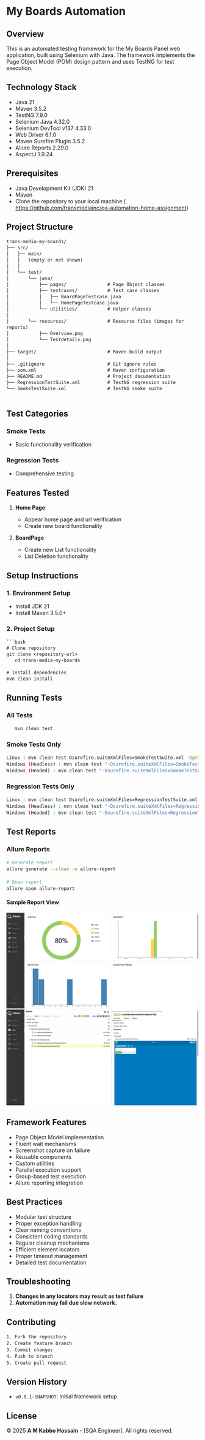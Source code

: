 
# My Boards Automation

## Overview
This is an automated testing framework for the My Boards Panel web application, built using Selenium with Java. The framework implements the Page Object Model (POM) design pattern and uses TestNG for test execution.

## Technology Stack
- Java 21
- Maven 3.5.2
- TestNG 7.9.0
- Selenium Java 4.32.0
- Selenium DevTool v137 4.33.0
- Web Driver 6.1.0
- Maven Surefire Plugin 3.5.2
- Allure Reports 2.29.0
- AspectJ 1.9.24

## Prerequisites
- Java Development Kit (JDK) 21
- Maven
- Clone the repository to your local machine  ( https://github.com/transmediainc/qa-automation-home-assignment)


## Project Structure
```
trans-media-my-boards/
├── src/
│   ├── main/
│   │   (empty or not shown)
│   │
│   └── test/
│       └── java/
│           ├── pages/               # Page Object classes
│           ├── testcases/           # Test case classes
│           │   ├── BoardPageTestcase.java
│           │   └── HomePageTestcase.java
│           └── utilities/           # Helper classes
│
│       └── resources/               # Resource files (images for reports)
│           ├── Overview.png
│           └── Testdetails.png
│
├── target/                          # Maven build output
│
├── .gitignore                       # Git ignore rules
├── pom.xml                          # Maven configuration
├── README.md                        # Project documentation
├── RegressionTestSuite.xml          # TestNG regression suite
└── SmokeTestSuite.xml               # TestNG smoke suite


```

## Test Categories

### Smoke Tests
- Basic functionality verification


### Regression Tests
- Comprehensive testing


## Features Tested

1. **Home Page**
    - Appear home page and url verification
    - Create new board functionality

2. **BoardPage**
    - Create new List functionality
    - List Deletion functionality
   
## Setup Instructions

### 1. Environment Setup
- Install JDK 21
- Install Maven 3.5.0+
### 2. Project Setup
```
```bash
# Clone repository
git clone <repository-url>
   cd trans-media-my-boards

# Install dependencies
mvn clean install
```

## Running Tests

### All Tests

```bash
   mvn clean test
```

### Smoke Tests Only

```bash
Linux : mvn clean test Dsurefire.suiteXmlFiles=SmokeTestSuite.xml -Dgroups=smoke
Windows (Headless) : mvn clean test "-Dsurefire.suiteXmlFiles=SmokeTestSuite.xml" "-Dgroups=smoke" -Dbrowser=chrome -Dmode=headless
Windows (Headed) : mvn clean test "-Dsurefire.suiteXmlFiles=SmokeTestSuite.xml" "-Dgroups=smoke" -Dbrowser=chrome -Dmode=headed

```

### Regression Tests Only

```bash
Linux : mvn clean test Dsurefire.suiteXmlFiles=RegressionTestSuite.xml -Dgroups=regression
Windows (Headless) : mvn clean test "-Dsurefire.suiteXmlFiles=RegressionTestSuite.xml" "-Dgroups=regression" -Dbrowser=chrome -Dmode=headless
Windows (Headed) : mvn clean test "-Dsurefire.suiteXmlFiles=RegressionTestSuite.xml" "-Dgroups=regression" -Dbrowser=chrome -Dmode=headed

```

## Test Reports

### Allure Reports

```bash
# Generate report
allure generate --clean -o allure-report

# Open report
allure open allure-report
```

#### Sample Report View

![Allure Report Sample](src/test/resources/Overview.png)
![Allure Report Sample](src/test/resources/Testdetails.png)


## Framework Features
- Page Object Model implementation
- Fluent wait mechanisms
- Screenshot capture on failure
- Reusable components
- Custom utilities
- Parallel execution support
- Group-based test execution
- Allure reporting integration

## Best Practices
- Modular test structure
- Proper exception handling
- Clear naming conventions
- Consistent coding standards
- Regular cleanup mechanisms
- Efficient element locators
- Proper timeout management
- Detailed test documentation

## Troubleshooting

1. **Changes in any locators may result as test failure**
2. **Automation may fail due slow network.**


## Contributing

```bash
1. Fork the repository
2. Create feature branch
3. Commit changes
4. Push to branch
5. Create pull request
```

## Version History
- `v0.0.1-SNAPSHOT`: Initial framework setup

## License
© 2025 **A M Kabbo Hossain** - [SQA Engineer]. All rights reserved.
